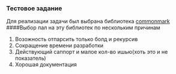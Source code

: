 ### Тестовое задание   
Для реализации задачи был выбрана библиотека [commonmark](https://github.com/thephpleague/commonmark)
<br/>
####Выбор пал на эту библиотек по нескольким причинам <br/>
<ol>
    <li>Возожность отпарсить только болд и рекурсив</li>
    <li>Сокращение времени разработки</li>
    <li>Действующий саппорт и малое кол-во ишью(хоть это и не показатель)</li>
    <li>Хорошая документация</li>
</ol>
